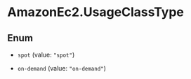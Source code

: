 # AmazonEc2.UsageClassType

## Enum


* `spot` (value: `"spot"`)

* `on-demand` (value: `"on-demand"`)


